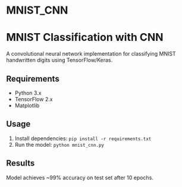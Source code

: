 # MNIST_CNN

# MNIST Classification with CNN

A convolutional neural network implementation for classifying MNIST handwritten digits using TensorFlow/Keras.

## Requirements
- Python 3.x
- TensorFlow 2.x
- Matplotlib

## Usage
1. Install dependencies: `pip install -r requirements.txt`
2. Run the model: `python mnist_cnn.py`

## Results
Model achieves ~99% accuracy on test set after 10 epochs.
